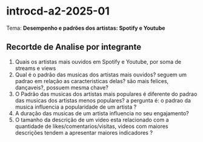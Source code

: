 # introcd-a2-2025-01

Tema: **Desempenho e padrões dos artistas: Spotify e Youtube**

## Recortde de Analise por integrante

1. Quais os artistas mais ouvidos em Spotify e Youtube, por soma de streams e views
2. Qual é o padrão das musicas dos artistas mais ouvidos? seguem um padrao em relação as caracteristicas delas? são mais felices, dançaveis?, possuem mesma chave?
3. O Padrão das musicas dos artistas mais populares é diferente do padrao das musicas dos artistas menos populares? a pergunta é: o padrao da musica influencia a popularidade de um artista ?
4. A duração das musicas de um artista influencia no seu engajamento?
5. O tamanho da descrição de um video esta relacionado com a quantidade de likes/comentarios/visitas, videos com maiores descrições tendem a apresentar maiores indicadores ?